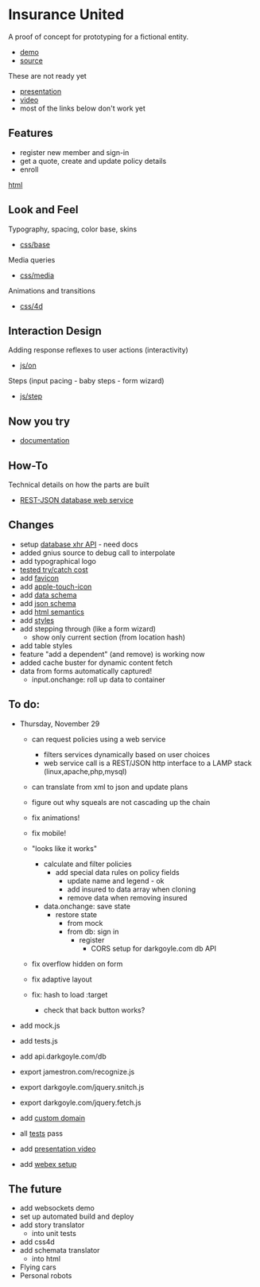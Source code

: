 Insurance United
===============

A proof of concept for prototyping for a fictional entity.
* [demo](http://brito.github.com/InsuranceUnited/ "Live demo")
* [source](http://github.com/brito/InsuranceUnited "Source code")

These are not ready yet
* [presentation](http://rvl.io/brito/InsuranceUnited "Presentation deck")
* [video](http://youtube.com/darkgoyle/InsuranceUnited "Audio-visual")
* most of the links below don't work yet

Features
--------------------------
* register new member and sign-in
* get a quote, create and update policy details
* enroll
      
[html](http://darkgoyle.com/demos/iu/source/html)

Look and Feel
-----------------------
Typography, spacing, color base, skins
* [css/base](http://darkgoyle.com/demos/iu/source/css/base)

Media queries
* [css/media](http://darkgoyle.com/demos/iu/source/css/media)

Animations and transitions
* [css/4d](http://darkgoyle.com/demos/iu/source/css/4d)

Interaction Design
---------------
Adding response reflexes to user actions (interactivity)
* [js/on](http://darkgoyle.com/demos/iu/source/js/on)

Steps (input pacing - baby steps - form wizard)
* [js/step](http://darkgoyle.com/demos/iu/source/js/step)

Now you try
-----------
* [documentation](http://api.darkgoyle.com/)

How-To
------
Technical details on how the parts are built
* [REST-JSON database web service](http://nullisnull.blogspot.com/)

Changes
---------
* setup [database xhr API](http://darkgoyle.com/) - need docs
* added gnius source to debug call to interpolate
* add typographical logo
* [tested try/catch cost](http://jsperf.com/the-cost-of-trying) 
* add [favicon](http://brito.github.com/InsuranceUnited/favicon.png)
* add [apple-touch-icon](http://brito.github.com/InsuranceUnited/favicon.png)
* add [data schema](http://brito.github.com/InsuranceUnited/planning/schema.yml)
* add [json schema](http://brito.github.com/InsuranceUnited/planning/schema.js)
* add [html semantics](http://brito.github.com/InsuranceUnited/features/policy.html)
* add [styles](http://brito.github.com/InsuranceUnited/insuranceunited.css)
* add stepping through (like a form wizard)
    * show only current section (from location hash)
* add table styles
* feature "add a dependent" (and remove) is working now
* added cache buster for dynamic content fetch
* data from forms automatically captured!
    * input.onchange: roll up data to container

To do:
-----
* Thursday, November 29
  * can request policies using a web service
    * filters services dynamically based on user choices
    * web service call is a REST/JSON http interface to a LAMP stack (linux,apache,php,mysql)
  * can translate from xml to json and update plans

  * figure out why squeals are not cascading up the chain
  * fix animations!
  * fix mobile!
  * "looks like it works"
    * calculate and filter policies
      * add special data rules on policy fields
        * update name and legend - ok
        * add insured to data array when cloning
        * remove data when removing insured
    * data.onchange: save state
      * restore state
        * from mock
        * from db: sign in
          * register
            * CORS setup for darkgoyle.com db API 
  * fix overflow hidden on form
  * fix adaptive layout
  * fix: hash to load :target
    * check that back button works?

* add mock.js
* add tests.js
* add api.darkgoyle.com/db
* export jamestron.com/recognize.js
* export darkgoyle.com/jquery.snitch.js
* export darkgoyle.com/jquery.fetch.js

* add [custom domain]()
* all [tests]() pass
* add [presentation video]()
* add [webex setup]()

The future
----------
* add websockets demo
* set up automated build and deploy
* add story translator
  * into unit tests
* add css4d
* add schemata translator
  * into html
* Flying cars
* Personal robots
